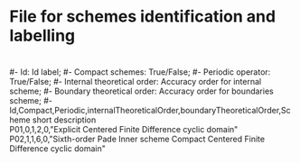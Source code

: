 #
# File for schemes identification and labelling  
#
#- Id: Id label;
#- Compact schemes: True/False;
#- Periodic operator: True/False;
#- Internal theoretical order: Accuracy order for internal scheme;
#- Boundary theoretical order: Accuracy order for boundaries scheme;
#-
Id,Compact,Periodic,internalTheoreticalOrder,boundaryTheoreticalOrder,Scheme short description      
P01,0,1,2,0,"Explicit Centered Finite Difference cyclic domain"
P02,1,1,6,0,"Sixth-order Pade Inner scheme Compact Centered Finite Difference cyclic domain"   
